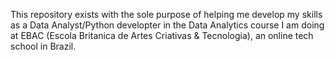 This repository exists with the sole purpose of helping me develop my skills as a Data Analyst/Python developter in the Data Analytics course I am doing at EBAC
(Escola Britanica de Artes Criativas & Tecnologia), an online tech school in Brazil.
